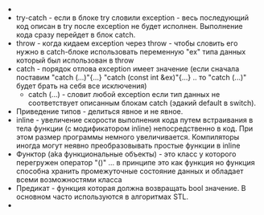* 
* try-catch - если в блоке try словили exception - весь последующий код описан в try после exception не будет исполнен. Выполнение кода сразу перейдет в блок catch.
* throw - когда кидаем exception через throw - чтобы словить его нужно в catch-блоке использовать переменную "ex" типа данных который был использован в throw
* catch - порядок отлова exception имеет значение (если сначала поставим "catch (...)"{...} "catch (const int &ex)"{...} .. то "catch (...)" будет брать на себя все исключения)
  * catch (...) - словит любой exception если тип данных не соответствует описанным блокам catch (эдакий default в switch).
* Приведение типов - делиться явное и не явное.
* inline - увеличение скорости выполнения кода путем встраивания в тела функции (с модификатором inline) непосредственно в код. При этом размер программы немного увеличивается. Компиляторы иногда могут неявно преобразовывать простые функции в inline
* Функтор (aka функциональные объекты) - это класс у которого перегружен оператор "()" ... в принципе это как функция но функция способна хранить промежуточные состояние данных и обладает всеми возможностями класса
* Предикат - функция которая должна возвращать bool значение. В основном часто используются в алгоритмах STL.
* 
